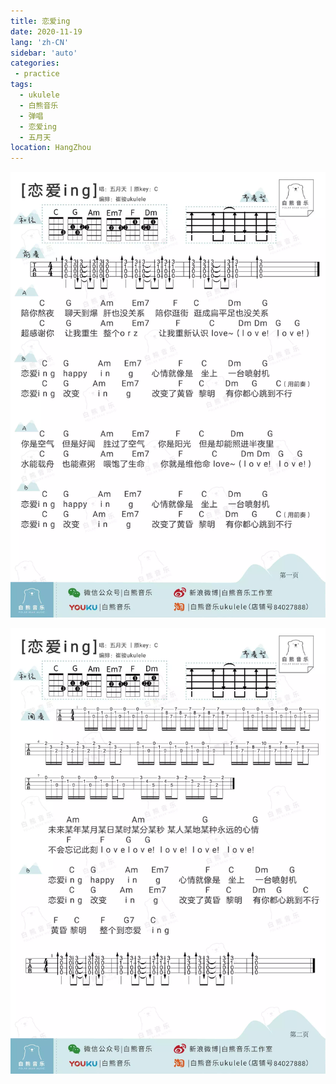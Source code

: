 ```yaml
---
title: 恋爱ing
date: 2020-11-19
lang: 'zh-CN'
sidebar: 'auto'
categories:
 - practice
tags: 
  - ukulele 
  - 白熊音乐 
  - 弹唱 
  - 恋爱ing
  - 五月天
location: HangZhou
---
```


![](/practice/弹唱_恋爱ing.png) 

![](/practice/弹唱_恋爱ing2.png) 